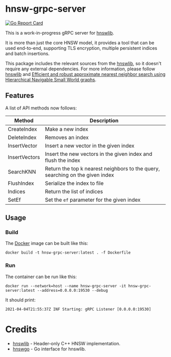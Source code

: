 # hnsw-grpc-server

[![Go Report Card](https://goreportcard.com/badge/github.com/SpecializedGeneralist/hnsw-grpc-server)](https://goreportcard.com/report/github.com/SpecializedGeneralist/hnsw-grpc-server)

This is a work-in-progress gRPC server for [hnswlib](https://github.com/nmslib/hnswlib). 

It is more than just the core HNSW model, it provides a tool that can be used end-to-end, supporting TLS encryption, multiple persistent indices and batch insertions.

This package includes the relevant sources from the [hnswlib](https://github.com/nmslib/hnswlib), so it doesn't require any external dependencies. For more information, please follow [hnswlib](https://github.com/nmslib/hnswlib) and [Efficient and robust approximate nearest neighbor search using Hierarchical Navigable Small World graphs](https://arxiv.org/abs/1603.09320).

## Features

A list of API methods now follows:

| Method | Description | 
| -------------- | --------- |
| CreateIndex | Make a new index |
| DeleteIndex | Removes an index |
| InsertVector | Insert a new vector in the given index |
| InsertVectors | Insert the new vectors in the given index and flush the index |
| SearchKNN | Return the top k nearest neighbors to the query, searching on the given index |
| FlushIndex | Serialize the index to file |
| Indices | Return the list of indices |
| SetEf | Set the `ef` parameter for the given index |


## Usage

### Build

The [Docker](https://www.docker.com/) image can be built like this:

```console
docker build -t hnsw-grpc-server:latest . -f Dockerfile
```

### Run

The container can be run like this:

```console
docker run --network=host --name hnsw-grpc-server -it hnsw-grpc-server:latest --address=0.0.0.0:19530 --debug
```

It should print:

```console
2021-04-04T21:55:37Z INF Starting: gRPC Listener [0.0.0.0:19530]
```

# Credits

- [hnswlib](https://github.com/nmslib/hnswlib) - Header-only C++ HNSW implementation.
- [hnswgo](https://github.com/evan176/hnswgo) - Go interface for hnswlib.
